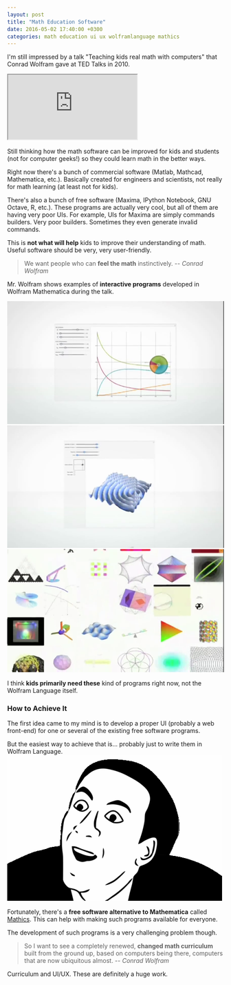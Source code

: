 ```yaml
---
layout: post
title: "Math Education Software"
date: 2016-05-02 17:40:00 +0300
categories: math education ui ux wolframlanguage mathics
---
```


I'm still impressed by a talk "Teaching kids real math with computers" that Conrad Wolfram gave at TED Talks in 2010.

<div id="youtube">
  <iframe
    src="https://www.youtube.com/embed/60OVlfAUPJg"
    allowfullscreen>
  </iframe>
</div>

Still thinking how the math software can be improved for kids and students (not for computer geeks!) so they could learn math in the better ways.

Right now there's a bunch of commercial software (Matlab, Mathcad, Mathematica, etc.).
Basically created for engineers and scientists, not really for math learning (at least not for kids).

There's also a bunch of free software (Maxima, IPython Notebook, GNU Octave, R, etc.).
These programs are actually very cool, but all of them are having very poor UIs.
For example, UIs for Maxima are simply commands builders.
Very poor builders.
Sometimes they even generate invalid commands.

This is **not what will help** kids to improve their understanding of math.
Useful software should be very, very user-friendly.

> We want people who can **feel the math** instinctively.
> -- <cite>Conrad Wolfram</cite>

Mr. Wolfram shows examples of **interactive programs** developed in Wolfram Mathematica during the talk.

![minipic](/pictures/math-education-software/1.png)
![minipic](/pictures/math-education-software/2.png)
![minipic](/pictures/math-education-software/3.png)

I think **kids primarily need these** kind of programs right now, not the Wolfram Language itself.

### How to Achieve It
The first idea came to my mind is to develop a proper UI (probably a web front-end) for one or several of the existing free software programs.

But the easiest way to achieve that is... probably just to write them in Wolfram Language.
![smile](/pictures/smiles/you-dont-say.png)

Fortunately, there's a **free software alternative to Mathematica** called [Mathics](https://mathics.github.io).
This can help with making such programs available for everyone.

The development of such programs is a very challenging problem though.

> So I want to see a completely renewed, **changed math curriculum** built from the ground up,
> based on computers being there, computers that are now ubiquitous almost.
> -- <cite>Conrad Wolfram</cite>

Curriculum and UI/UX.
These are definitely a huge work.
